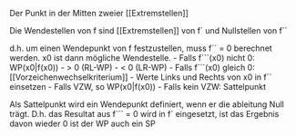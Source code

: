 Der Punkt in der Mitten zweier [[Extremstellen]]

Die Wendestellen von f sind [[Extremstellen]] von f´ und Nullstellen von f´´

d.h. um einen Wendepunkt von f festzustellen, muss f´´ = 0 berechnet werden. x0 ist dann mögliche Wendestelle.
	- Falls f´´´(x0) nicht 0: WP(x0|f(x0))
		- > 0 (RL-WP)
		- < 0 (LR-WP)
	- Falls f´´´(x0) gleich 0: [[Vorzeichenwechselkriterium]]
		- Werte Links und Rechts von x0 in f´´ einsetzen
		- Falls VZW, so WP(x0|f(x0))
		- Falls kein VZW: Sattelpunkt

Als Sattelpunkt wird ein Wendepunkt definiert, wenn er die ableitung Null trägt. D.h. das Resultat aus f´´´ = 0 wird in f´ eingesetzt, ist das Ergebnis davon wieder 0 ist der WP auch ein SP